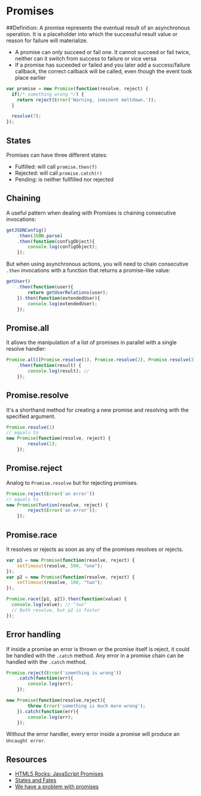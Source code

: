 # Promises
##Definition:
A promise represents the eventual result of an asynchronous operation. It is a placeholder into which the successful result value or reason for failure will materialize.

- A promise can only succeed or fail one. It cannot succeed or fail twice,
neither can it switch from success to failure or vice versa
- If a promise has suceeded or failed and you later add a success/failure callback, the correct callback will be called, even though the event took place earlier

```js
var promise = new Promise(function(resolve, reject) {
  if(/* something wrong */) {
    return reject(Error('Warning, inminent meltdown.'));
  }

  resolve(7);
});
```

## States
Promises can have three different states:
- Fulfilled: will call `promise.then(f)`
- Rejected: will call `promise.catch(r)`
- Pending: is neither fullfilled nor rejected

## Chaining
A useful pattern when dealing with Promises is chaining consecutive invocations:

```js
getJSONConfig()
    .then(JSON.parse)
    .then(function(configObject){
        console.log(configObject);
    });
```

But when using asynchronous actions, you will need to chain consecutive `.then` invocations with a function that returns a promise-like value: 
```js
getUser()
    .then(function(user){
        return getUserRelations(user);
    }).then(function(extendedUser){
        console.log(extendedUser);
    });
```

## Promise.all
It allows the manipulation of a list of promises in parallel with a single resolve handler:
```js
Promise.all([Promise.resolve(1), Promise.resolve(2), Promise.resolve(3)])
    .then(function(result) {
        console.log(result); //
    });
```

## Promise.resolve
It's a shorthand method for creating a new promise and resolving with the specified argument.
```js
Promise.resolve(1)
// equals to
new Promise(function(resolve, reject) {
        resolve(1);
    });
```

## Promise.reject
Analog to `Promise.resolve` but for rejecting promises.
```js
Promise.reject(Error('an error'))
// equals to
new Promise(funtion(resolve, reject) {
        reject(Error('an error'));
    });
```

## Promise.race
It resolves or rejects as soon as any of the promises resolves or rejects.
```js
var p1 = new Promise(function(resolve, reject) { 
    setTimeout(resolve, 500, "one"); 
});
var p2 = new Promise(function(resolve, reject) { 
    setTimeout(resolve, 100, "two"); 
});

Promise.race([p1, p2]).then(function(value) {
  console.log(value); // "two"
  // Both resolve, but p2 is faster
});
```

## Error handling
If inside a promise an error is thrown or the promise itself is reject, it could be handled with the `.catch` method.
Any error in a promise chain can be handled with the `.catch` method.
```js
Promise.reject(Error('something is wrong'))
    .catch(function(err){
        console.log(err);
    });

new Promise(function(resolve,reject){
        throw Error('something is much more wrong');
    }).catch(function(err){
        console.log(err);
    });
```

Without the error handler, every error inside a promise will produce an `Uncaught error`.


## Resources
- [HTML5 Rocks: JavaScript Promises](http://www.html5rocks.com/en/tutorials/es6/promises/)
- [States and Fates](https://github.com/domenic/promises-unwrapping/blob/master/docs/states-and-fates.md)
- [We have a problem with promises](http://pouchdb.com/2015/05/18/we-have-a-problem-with-promises.html)
